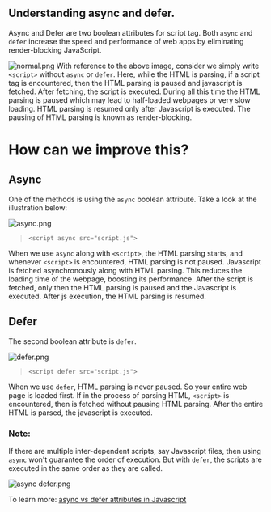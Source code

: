 ## Understanding async and defer.

Async and Defer are two boolean attributes for script tag. Both `async` and `defer` increase the speed and performance of web apps by eliminating render-blocking JavaScript.


![normal.png](https://cdn.hashnode.com/res/hashnode/image/upload/v1625323067292/0v--XPz5H.png)
With reference to the above image, consider we simply write `<script>` without `async` or `defer`. Here, while the HTML is parsing, if a script tag is encountered, then the HTML parsing is paused and javascript is fetched. After fetching, the script is executed. During all this time the HTML parsing is paused which may lead to half-loaded webpages or very slow loading. HTML parsing is resumed only after Javascript is executed. The pausing of HTML parsing is known as render-blocking. 

# How can we improve this?

## Async
One of the methods is using the `async` boolean attribute. Take a look at the illustration below:

![async.png](https://cdn.hashnode.com/res/hashnode/image/upload/v1625323434804/6HvWQ9QQB.png)


> `<script async src="script.js">`

When we use `async` along with `<script>`, the HTML parsing starts, and whenever `<script>` is encountered, HTML parsing is not paused. Javascript is fetched asynchronously along with HTML parsing. This reduces the loading time of the webpage, boosting its performance. After the script is fetched, only then the HTML parsing is paused and the Javascript is executed. After js execution, the HTML parsing is resumed. 

## Defer
The second boolean attribute is `defer`.

![defer.png](https://cdn.hashnode.com/res/hashnode/image/upload/v1625324328815/aypVrZSAq.png)

> `<script defer src="script.js">`


When we use `defer`, HTML parsing is never paused. So your entire web page is loaded first. If in the process of parsing HTML, `<script>` is encountered, then is fetched without pausing HTML parsing. After the entire HTML is parsed, the javascript is executed.

### Note:
If there are multiple inter-dependent scripts, say Javascript files, then using `async` won't guarantee the order of execution. But with `defer`, the scripts are executed in the same order as they are called.


![async defer.png](https://cdn.hashnode.com/res/hashnode/image/upload/v1625324655905/k6tWwHYca.png)

To learn more:
 [async vs defer attributes in Javascript](https://www.youtube.com/watch?v=IrHmpdORLu8)


 







